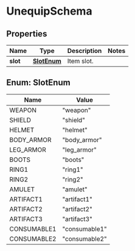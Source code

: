 

# UnequipSchema


## Properties

| Name | Type | Description | Notes |
|------------ | ------------- | ------------- | -------------|
|**slot** | [**SlotEnum**](#SlotEnum) | Item slot. |  |



## Enum: SlotEnum

| Name | Value |
|---- | -----|
| WEAPON | &quot;weapon&quot; |
| SHIELD | &quot;shield&quot; |
| HELMET | &quot;helmet&quot; |
| BODY_ARMOR | &quot;body_armor&quot; |
| LEG_ARMOR | &quot;leg_armor&quot; |
| BOOTS | &quot;boots&quot; |
| RING1 | &quot;ring1&quot; |
| RING2 | &quot;ring2&quot; |
| AMULET | &quot;amulet&quot; |
| ARTIFACT1 | &quot;artifact1&quot; |
| ARTIFACT2 | &quot;artifact2&quot; |
| ARTIFACT3 | &quot;artifact3&quot; |
| CONSUMABLE1 | &quot;consumable1&quot; |
| CONSUMABLE2 | &quot;consumable2&quot; |



